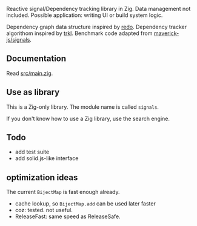 Reactive signal/Dependency tracking library in Zig. Data management not included. Possible application: writing UI or build system logic.

Dependency graph data structure inspired by [redo](https://github.com/apenwarr/redo). Dependency tracker algorithom inspired by [trkl](https://github.com/jbreckmckye/trkl). Benchmark code adapted from [maverick-js/signals](https://github.com/maverick-js/signals/pull/19/files#diff-ed2047e0fe1c26b6afee97d3b120cc35ee4bc0203bc06be33687736a16ac4a8e).

## Documentation

Read [src/main.zig](src/main.zig).

## Use as library

This is a Zig-only library. The module name is called `signals`.

If you don't know how to use a Zig library, use the search engine.

## Todo

- add test suite
- add solid.js-like interface

## optimization ideas

The current `BijectMap` is fast enough already.

- cache lookup, so `BijectMap.add` can be used later faster
- coz: tested. not useful.
- ReleaseFast: same speed as ReleaseSafe.
